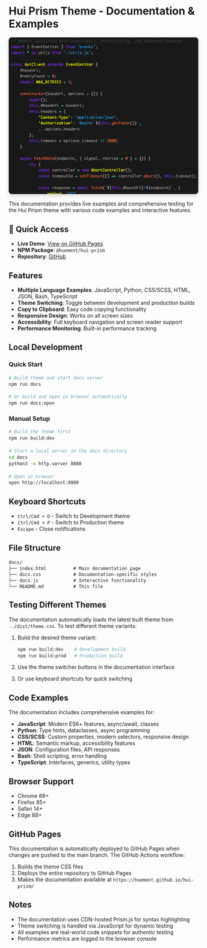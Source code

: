 # Hui Prism Theme - Documentation & Examples

<div align="center">
  <img src="preview.png" alt="Hui Prism Theme Preview" width="800" style="border-radius: 8px; box-shadow: 0 4px 12px rgba(0,0,0,0.15);">
</div>

This documentation provides live examples and comprehensive testing for the Hui Prism theme with various code examples and interactive features.

## 🚀 Quick Access

- **Live Demo**: [View on GitHub Pages](https://huement.github.io/hui-prism/)
- **NPM Package**: `@huement/hui-prism`
- **Repository**: [GitHub](https://github.com/huement/hui-prism)

## Features

- **Multiple Language Examples**: JavaScript, Python, CSS/SCSS, HTML, JSON, Bash, TypeScript
- **Theme Switching**: Toggle between development and production builds
- **Copy to Clipboard**: Easy code copying functionality
- **Responsive Design**: Works on all screen sizes
- **Accessibility**: Full keyboard navigation and screen reader support
- **Performance Monitoring**: Built-in performance tracking

## Local Development

### Quick Start

```bash
# Build theme and start docs server
npm run docs

# Or build and open in browser automatically
npm run docs:open
```

### Manual Setup

```bash
# Build the theme first
npm run build:dev

# Start a local server in the docs directory
cd docs
python3 -m http.server 8080

# Open in browser
open http://localhost:8080
```

## Keyboard Shortcuts

- `Ctrl/Cmd + D` - Switch to Development theme
- `Ctrl/Cmd + P` - Switch to Production theme
- `Escape` - Close notifications

## File Structure

```
docs/
├── index.html          # Main documentation page
├── docs.css            # Documentation-specific styles
├── docs.js             # Interactive functionality
└── README.md           # This file
```

## Testing Different Themes

The documentation automatically loads the latest built theme from `../dist/theme.css`. To test different theme variants:

1. Build the desired theme variant:
   ```bash
   npm run build:dev    # Development build
   npm run build:prod   # Production build
   ```

2. Use the theme switcher buttons in the documentation interface

3. Or use keyboard shortcuts for quick switching

## Code Examples

The documentation includes comprehensive examples for:

- **JavaScript**: Modern ES6+ features, async/await, classes
- **Python**: Type hints, dataclasses, async programming
- **CSS/SCSS**: Custom properties, modern selectors, responsive design
- **HTML**: Semantic markup, accessibility features
- **JSON**: Configuration files, API responses
- **Bash**: Shell scripting, error handling
- **TypeScript**: Interfaces, generics, utility types

## Browser Support

- Chrome 88+
- Firefox 85+
- Safari 14+
- Edge 88+

## GitHub Pages

This documentation is automatically deployed to GitHub Pages when changes are pushed to the main branch. The GitHub Actions workflow:

1. Builds the theme CSS files
2. Deploys the entire repository to GitHub Pages
3. Makes the documentation available at `https://huement.github.io/hui-prism/`

## Notes

- The documentation uses CDN-hosted Prism.js for syntax highlighting
- Theme switching is handled via JavaScript for dynamic testing
- All examples are real-world code snippets for authentic testing
- Performance metrics are logged to the browser console